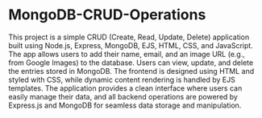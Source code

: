 # MongoDB-CRUD-Operations

This project is a simple CRUD (Create, Read, Update, Delete) application built using Node.js, Express, MongoDB, EJS, HTML, CSS, and JavaScript. The app allows users to add their name, email, and an image URL (e.g., from Google Images) to the database. Users can view, update, and delete the entries stored in MongoDB. The frontend is designed using HTML and styled with CSS, while dynamic content rendering is handled by EJS templates. The application provides a clean interface where users can easily manage their data, and all backend operations are powered by Express.js and MongoDB for seamless data storage and manipulation.
